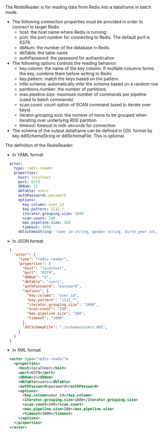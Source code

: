 The RedisReader is for reading data from Redis into a dataframe in batch mode.

- The following connection properties must be provided in order to connect to target Redis
    - host: the host name where Redis is running
    - port: the port number for connecting to Redis. The default port is 6379.
    - dbNum: the number of the database in Redis
    - dbTable: the table name
    - authPassword: the password for authentication
- The following options controls the reading behavior:
    - key.column: the name of the key column. If multiple columns forms the key, combine them before writing to Redis
    - key.pattern: match the keys based on the pattern.
    - infer.schema: automatically infer the schema based on a random row
    - partitions.number: the number of partitions
    - max.pipeline.size: maximum number of commands per pipeline (used to batch commands)
    - scan.count: count option of SCAN command (used to iterate over keys)
    - iterator.grouping.size: the number of items to be grouped when iterating over underlying RDD partition
    - timeout: timeout in milli-seconds for connection
- The schema of the output dataframe can be defined in DDL format by key ddlSchemaString or ddlSchemaFile. This is optional.

The definition of the RedisReader:
- In YAML format
```yaml
  actor:
    type: redis-reader
    properties:
      host: localhost
      port: 6379
      dbNum: 11
      dbTable: users
      authPassword: password
      options:
        key.column: user_id
        key.pattern: 1112_*
        iterator.grouping.size: 1600
        scan.count: 240
        max.pipeline.size: 160
        timeout: 1600
      ddlSchemaString: "user_id string, gender string, birth_year int, joined_at string"
```
- In JSON format
```json
  {
    "actor": {
      "type": "redis-reader",
      "properties": {
        "host": "localhost",
        "port": "6379",
        "dbNum": "2",
        "dbTable": "users",
        "authPassword": "password",
        "options": {
          "key.column": "user_id",
          "key.pattern": "1112_*",
          "iterator.grouping.size": "1600",
          "scan.count": "240",
          "max.pipeline.size": "160",
          "timeout": "1600"
        },
        "ddlSchemaFile": "./schemas/users.ddl",
      }
    }
  }
```
- In XML format
```xml
  <actor type="redis-reader">
    <properties>
      <host>localhost</host>
      <port>6379</port>
      <dbNum>2</dbNum>
      <dbTable>users</dbTable>
      <authPassword>password</authPassword>
      <options>
        <key.column>user_id</key.column>
        <iterator.grouping.size>1600</iterator.grouping.size>
        <scan.count>240</scan.count>
        <max.pipeline.size>160</max.pipeline.size>
        <timeout>1600</timeout>
      </options>
    </properties>
  </actor>
```